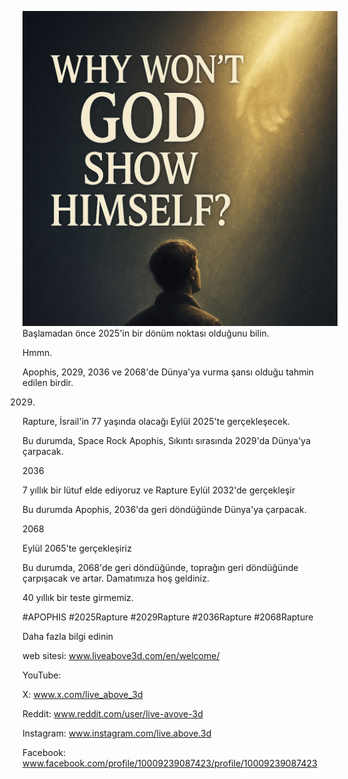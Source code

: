 ![Video cover image](../cover.jpeg)
Başlamadan önce 2025'in bir dönüm noktası olduğunu bilin.

Hmmn.

Apophis, 2029, 2036 ve 2068'de Dünya'ya vurma şansı olduğu tahmin edilen birdir.

2029.

Rapture, İsrail'in 77 yaşında olacağı Eylül 2025'te gerçekleşecek.

Bu durumda, Space Rock Apophis, Sıkıntı sırasında 2029'da Dünya'ya çarpacak.

2036

7 yıllık bir lütuf elde ediyoruz ve Rapture Eylül 2032'de gerçekleşir

Bu durumda Apophis, 2036'da geri döndüğünde Dünya'ya çarpacak.

2068

Eylül 2065'te gerçekleşiriz

Bu durumda, 2068'de geri döndüğünde, toprağın geri döndüğünde çarpışacak ve artar. Damatımıza hoş geldiniz.

40 yıllık bir teste girmemiz.

#APOPHIS #2025Rapture #2029Rapture #2036Rapture #2068Rapture


Daha fazla bilgi edinin


web sitesi: www.liveabove3d.com/en/welcome/

YouTube:

X: www.x.com/live_above_3d

Reddit: www.reddit.com/user/live-avove-3d

Instagram: www.instagram.com/live.above.3d

Facebook: www.facebook.com/profile/10009239087423/profile/10009239087423

